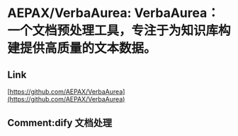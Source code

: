 # AEPAX/VerbaAurea: VerbaAurea： 一个文档预处理工具，专注于为知识库构建提供高质量的文本数据。
## Link 
 [https://github.com/AEPAX/VerbaAurea](https://github.com/AEPAX/VerbaAurea) 
 ## Comment:dify 文档处理